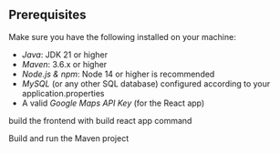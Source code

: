 ## Prerequisites

Make sure you have the following installed on your machine:

- *Java*: JDK 21 or higher
- *Maven*: 3.6.x or higher
- *Node.js & npm*: Node 14 or higher is recommended
- *MySQL* (or any other SQL database) configured according to your application.properties
- A valid *Google Maps API Key* (for the React app)


build the frontend with build react app command 

Build and run the Maven project

